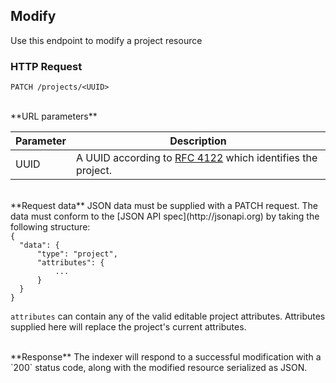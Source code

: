 ## Modify

Use this endpoint to modify a project resource

### HTTP Request

`PATCH /projects/<UUID>`

<br />
**URL parameters**

Parameter | Description
--------- | -----------
UUID      | A UUID according to [RFC 4122](https://tools.ietf.org/html/rfc4122.html) which identifies the project.

<br />
**Request data**  
JSON data must be supplied with a PATCH request. The data must conform to the
[JSON API spec](http://jsonapi.org) by taking the following structure:

<code>
{
  "data": {
      "type": "project",
      "attributes": {
          ...
      }
  }
}
</code>

`attributes` can contain any of the valid editable project attributes. Attributes
supplied here will replace the project's current attributes.

<br />
**Response**  
The indexer will respond to a successful modification with a `200` status code,
along with the modified resource serialized as JSON.
